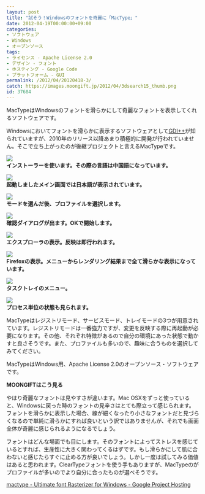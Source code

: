 ```yaml
---
layout: post
title: "試そう！Windowsのフォントを奇麗に「MacType」"
date: 2012-04-19T00:00:00+09:00
categories:
- ソフトウェア
- Windows
- オープンソース
tags: 
- ライセンス - Apache License 2.0
- デザイン - フォント
- ホスティング - Google Code
- プラットフォーム - GUI
permalink: /2012/04/20120418-3/
catch: https://images.moongift.jp/2012/04/3dsearch15_thumb.png
id: 37684
---
```

MacTypeはWindowsのフォントを滑らかにして奇麗なフォントを表示してくれるソフトウェアです。

  

Windowsにおいてフォントを滑らかに表示するソフトウェアとして[GDI++](http://www.moongift.jp/2006/11/2897/)が知られていますが、2010年のリリース以降あまり積極的に開発が行われていません。そこで立ち上がったのが後継プロジェクトと言えるMacTypeです。

  

[![](https://images.moongift.jp/2012/04/3dsearch11_thumb.png)](https://images.moongift.jp/2012/04/3dsearch11.png)  
**インストーラーを使います。その際の言語は中国語になっています。**

  

[![](https://images.moongift.jp/2012/04/3dsearch12_thumb.png)](https://images.moongift.jp/2012/04/3dsearch12.png)  
**起動しましたメイン画面では日本語が表示されています。**

  

[![](https://images.moongift.jp/2012/04/3dsearch13_thumb.png)](https://images.moongift.jp/2012/04/3dsearch13.png)  
**モードを選んだ後、プロファイルを選択します。**

  

[![](https://images.moongift.jp/2012/04/3dsearch14_thumb.png)](https://images.moongift.jp/2012/04/3dsearch14.png)  
**確認ダイアログが出ます。OKで開始します。**

  

[![](https://images.moongift.jp/2012/04/3dsearch15_thumb.png)](https://images.moongift.jp/2012/04/3dsearch15.png)  
**エクスプローラの表示。反映は即行われます。**

  

[![](https://images.moongift.jp/2012/04/3dsearch16_thumb.png)](https://images.moongift.jp/2012/04/3dsearch16.png)  
**Firefoxの表示。メニューからレンダリング結果まで全て滑らかな表示になっています。**

  

[![](https://images.moongift.jp/2012/04/3dsearch17_thumb.png)](https://images.moongift.jp/2012/04/3dsearch17.png)  
**タスクトレイのメニュー。**

  

[![](https://images.moongift.jp/2012/04/3dsearch18_thumb.png)](https://images.moongift.jp/2012/04/3dsearch18.png)  
**プロセス単位の状態も見られます。**

  

MacTypeはレジストリモード、サービスモード、トレイモードの3つが用意されています。レジストリモードは一番強力ですが、変更を反映する際に再起動が必要になります。その他、それぞれ特徴があるので自分の環境にあった状態で動かすと良さそうです。また、プロファイルも多いので、趣味に合うものを選択してみてください。

  

MacTypeはWindows用、Apache License 2.0のオープンソース・ソフトウェアです。

  
  
  

**MOONGIFTはこう見る**

  

やはり奇麗なフォントは見やすさが違います。Mac OSXをずっと使っていると、Windowsに戻った時のフォントの見辛さはとても際立って感じられます。フォントを滑らかに表示した場合、線が細くなったり小さなフォントだと見づらくなるので単純に滑らかにすれば良いという訳ではありませんが、それでも画面全体が奇麗に感じられるようになるでしょう。

  

フォントはどんな場面でも目にします。そのフォントによってストレスを感じているとすれば、生産性に大きく関わってくるはずです。もし滑らかにして肌に合わないと感じたらすぐに止める方が良いでしょう。しかし一度は試してみる価値はあると思われます。ClearTypeフォントを使う手もありますが、MacTypeのがプロファイルが多いのでより自分に合ったものが選べそうです。

  

[mactype - Ultimate font Rasterizer for Windows - Google Project Hosting](http://code.google.com/p/mactype/)

